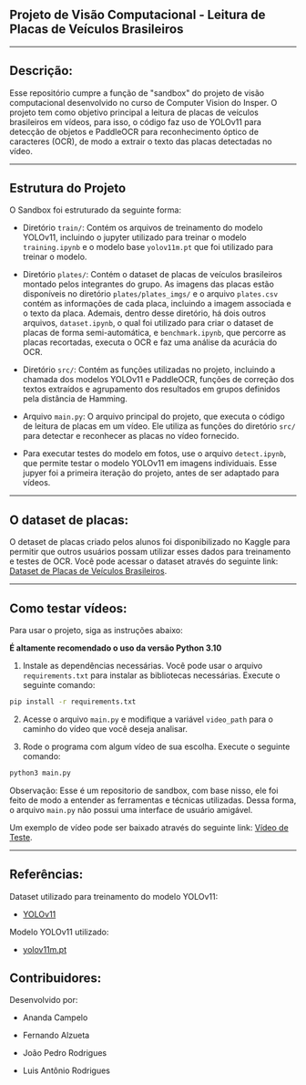## Projeto de Visão Computacional - Leitura de Placas de Veículos Brasileiros

----
## Descrição:

Esse repositório cumpre a função de "sandbox" do projeto de visão computacional desenvolvido no curso de Computer Vision do Insper. O projeto tem como objetivo principal a leitura de placas de veículos brasileiros em vídeos, para isso, o código faz uso de YOLOv11 para detecção de objetos e PaddleOCR para reconhecimento óptico de caracteres (OCR), de modo a extrair o texto das placas detectadas no vídeo.

---

## Estrutura do Projeto

O Sandbox foi estruturado da seguinte forma:

- Diretório `train/`: Contém os arquivos de treinamento do modelo YOLOv11, incluindo o jupyter utilizado para treinar o modelo `training.ipynb` e o modelo base `yolov11m.pt` que foi utilizado para treinar o modelo.

- Diretório `plates/`: Contém o dataset de placas de veículos brasileiros montado pelos integrantes do grupo. As imagens das placas estão disponíveis no diretório `plates/plates_imgs/` e o arquivo `plates.csv` contém as informações de cada placa, incluindo a imagem associada e o texto da placa. Ademais, dentro desse diretório, há dois outros arquivos, `dataset.ipynb`, o qual foi utilizado para criar o dataset de placas de forma semi-automática, e `benchmark.ipynb`, que percorre as placas recortadas, executa o OCR e faz uma análise da acurácia do OCR.

- Diretório `src/`: Contém as funções utilizadas no projeto, incluindo a chamada dos modelos YOLOv11 e PaddleOCR, funções de correção dos textos extraídos e agrupamento dos resultados em grupos definidos pela distância de Hamming.

- Arquivo `main.py`: O arquivo principal do projeto, que executa o código de leitura de placas em um vídeo. Ele utiliza as funções do diretório `src/` para detectar e reconhecer as placas no vídeo fornecido.

- Para executar testes do modelo em fotos, use o arquivo `detect.ipynb`, que permite testar o modelo YOLOv11 em imagens individuais. Esse jupyer foi a primeira iteração do projeto, antes de ser adaptado para vídeos.


---- 

## O dataset de placas:

O detaset de placas criado pelos alunos foi disponibilizado no Kaggle para permitir que outros usuários possam utilizar esses dados para treinamento e testes de OCR. 
Você pode acessar o dataset através do seguinte link: [Dataset de Placas de Veículos Brasileiros](https://www.kaggle.com/datasets/luisasr2/brazilian-license-plate-ocr/data).

----
## Como testar vídeos:

Para usar o projeto, siga as instruções abaixo:

**É altamente recomendado o uso da versão Python 3.10**

1. Instale as dependências necessárias. Você pode usar o arquivo `requirements.txt` para instalar as bibliotecas necessárias. Execute o seguinte comando:
```bash
pip install -r requirements.txt
```

2. Acesse o arquivo `main.py` e modifique a variável `video_path` para o caminho do vídeo que você deseja analisar.


3. Rode o programa com algum vídeo de sua escolha. Execute o seguinte comando:

```bash
python3 main.py
```

Observação: Esse é um repositorio de sandbox, com base nisso, ele foi feito de modo a entender as ferramentas e técnicas utilizadas. Dessa forma, o arquivo `main.py` não possui uma interface de usuário amigável.

Um exemplo de vídeo pode ser baixado através do seguinte link: [Vídeo de Teste](https://drive.google.com/file/d/1XNbcr_f4QMEOeNUYhFSb43UWp1OSfG4-/view?usp=sharing).

----

## Referências:

Dataset utilizado para treinamento do modelo YOLOv11:
- [YOLOv11](https://universe.roboflow.com/roboflow-universe-projects/license-plate-recognition-rxg4e)

Modelo YOLOv11 utilizado:
- [yolov11m.pt](https://docs.ultralytics.com/pt/models/yolo11/)

## Contribuidores:

Desenvolvido por:

- Ananda Campelo

- Fernando Alzueta

- João Pedro Rodrigues

- Luis Antônio Rodrigues
